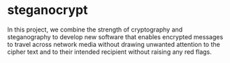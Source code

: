 # steganocrypt
In this project, we combine the strength of cryptography and steganography to develop new software that enables encrypted messages to travel across network media without drawing unwanted attention to the cipher text and to their intended recipient without raising any red flags.
